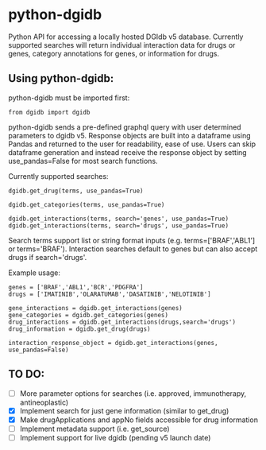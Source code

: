 # python-dgidb
Python API for accessing a locally hosted DGIdb v5 database. Currently supported searches will return individual interaction data for drugs or genes, category annotations for genes, or information for drugs.

## Using python-dgidb:
python-dgidb must be imported first:

    from dgidb import dgidb

python-dgidb sends a pre-defined graphql query with user determined parameters to dgidb v5. Response objects are built into a dataframe using Pandas and returned to the user for readability, ease of use. Users can skip dataframe generation and instead receive the response object by setting use_pandas=False for most search functions.

Currently supported searches:

    dgidb.get_drug(terms, use_pandas=True)

    dgidb.get_categories(terms, use_pandas=True)

    dgidb.get_interactions(terms, search='genes', use_pandas=True)
    dgidb.get_interactions(terms, search='drugs', use_pandas=True)

Search terms support list or string format inputs (e.g. terms=['BRAF','ABL1'] or terms='BRAF'). Interaction searches default to genes but can also accept drugs if search='drugs'.
  
Example usage:
  
    genes = ['BRAF','ABL1','BCR','PDGFRA']
    drugs = ['IMATINIB','OLARATUMAB','DASATINIB','NELOTINIB']
    
    gene_interactions = dgidb.get_interactions(genes)
    gene_categories = dgidb.get_categories(genes)
    drug_interactions = dgidb.get_interactions(drugs,search='drugs')
    drug_information = dgidb.get_drug(drugs)
    
    interaction_response_object = dgidb.get_interactions(genes, use_pandas=False)
  
  
## TO DO:
- [ ] More parameter options for searches (i.e. approved, immunotherapy, antineoplastic)
- [x] Implement search for just gene information (similar to get_drug)
- [x] Make drugApplications and appNo fields accessible for drug information
- [ ] Implement metadata support (i.e. get_source)
- [ ] Implement support for live dgidb (pending v5 launch date)
